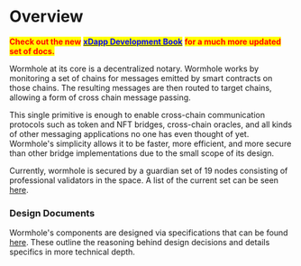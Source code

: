 # Overview

<mark style="color:red;">**Check out the new**</mark> [<mark style="color:blue;">**xDapp Development Book**</mark>](https://book.wormholenetwork.com/) <mark style="color:red;">**for a much more updated set of docs.**</mark>

Wormhole at its core is a decentralized notary. Wormhole works by monitoring a set of chains for messages emitted by smart contracts on those chains. The resulting messages are then routed to target chains, allowing a form of cross chain message passing.

This single primitive is enough to enable cross-chain communication protocols such as token and NFT bridges, cross-chain oracles, and all kinds of other messaging applications no one has even thought of yet. Wormhole's simplicity allows it to be faster, more efficient, and more secure than other bridge implementations due to the small scope of its design.

Currently, wormhole is secured by a guardian set of 19 nodes consisting of professional validators in the space. A list of the current set can be seen [here](https://wormholenetwork.com/en/network/).

### Design Documents

Wormhole's components are designed via specifications that can be found [here](https://github.com/certusone/wormhole/tree/dev.v2/whitepapers). These outline the reasoning behind design decisions and details specifics in more technical depth.
